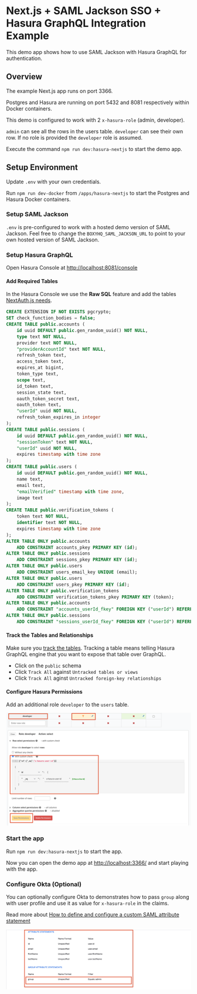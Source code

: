 # Next.js + SAML Jackson SSO + Hasura GraphQL Integration Example

This demo app shows how to use SAML Jackson with Hasura GraphQL for authentication.

## Overview

The example Next.js app runs on port 3366.

Postgres and Hasura are running on port 5432 and 8081 respectively within Docker containers.

This demo is configured to work with 2 `x-hasura-role` (admin, developer).

`admin` can see all the rows in the users table. `developer` can see their own row. If no role is provided the `developer` role is assumed.

Execute the command `npm run dev:hasura-nextjs` to start the demo app.

## Setup Environment

Update `.env` with your own credentials.

Run `npm run dev-docker` from `/apps/hasura-nextjs` to start the Postgres and Hasura Docker containers.

### Setup SAML Jackson

`.env` is pre-configured to work with a hosted demo version of SAML Jackson. Feel free to change the `BOXYHQ_SAML_JACKSON_URL` to point to your own hosted version of SAML Jackson.

### Setup Hasura GraphQL

Open Hasura Console at [http://localhost:8081/console](http://localhost:8081/console)

#### Add Required Tables

In the Hasura Console we use the **Raw SQL** feature and add the tables [NextAuth.js needs](https://github.com/skillrecordings/products/tree/main/packages/next-auth-hasura-adapter#overview).

```sql
CREATE EXTENSION IF NOT EXISTS pgcrypto;
SET check_function_bodies = false;
CREATE TABLE public.accounts (
    id uuid DEFAULT public.gen_random_uuid() NOT NULL,
    type text NOT NULL,
    provider text NOT NULL,
    "providerAccountId" text NOT NULL,
    refresh_token text,
    access_token text,
    expires_at bigint,
    token_type text,
    scope text,
    id_token text,
    session_state text,
    oauth_token_secret text,
    oauth_token text,
    "userId" uuid NOT NULL,
    refresh_token_expires_in integer
);
CREATE TABLE public.sessions (
    id uuid DEFAULT public.gen_random_uuid() NOT NULL,
    "sessionToken" text NOT NULL,
    "userId" uuid NOT NULL,
    expires timestamp with time zone
);
CREATE TABLE public.users (
    id uuid DEFAULT public.gen_random_uuid() NOT NULL,
    name text,
    email text,
    "emailVerified" timestamp with time zone,
    image text
);
CREATE TABLE public.verification_tokens (
    token text NOT NULL,
    identifier text NOT NULL,
    expires timestamp with time zone
);
ALTER TABLE ONLY public.accounts
    ADD CONSTRAINT accounts_pkey PRIMARY KEY (id);
ALTER TABLE ONLY public.sessions
    ADD CONSTRAINT sessions_pkey PRIMARY KEY (id);
ALTER TABLE ONLY public.users
    ADD CONSTRAINT users_email_key UNIQUE (email);
ALTER TABLE ONLY public.users
    ADD CONSTRAINT users_pkey PRIMARY KEY (id);
ALTER TABLE ONLY public.verification_tokens
    ADD CONSTRAINT verification_tokens_pkey PRIMARY KEY (token);
ALTER TABLE ONLY public.accounts
    ADD CONSTRAINT "accounts_userId_fkey" FOREIGN KEY ("userId") REFERENCES public.users(id) ON UPDATE RESTRICT ON DELETE CASCADE;
ALTER TABLE ONLY public.sessions
    ADD CONSTRAINT "sessions_userId_fkey" FOREIGN KEY ("userId") REFERENCES public.users(id) ON UPDATE RESTRICT ON DELETE CASCADE;
```

#### Track the Tables and Relationships

Make sure you [track the tables](https://hasura.io/docs/latest/graphql/core/databases/postgres/schema/using-existing-database/#to-track-all-tables-and-views-present-in-the-database). Tracking a table means telling Hasura GraphQL engine that you want to expose that table over GraphQL.

- Click on the `public` schema
- Click `Track All` against `Untracked tables or views`
- Click `Track All` aginst `Untracked foreign-key relationships`

#### Configure Hasura Permissions

Add an additional role `developer` to the `users` table.

![img alt](assets/hasura-set-role.png)

### Start the app

Run `npm run dev:hasura-nextjs` to start the app.

Now you can open the demo app at [http://localhost:3366/](http://localhost:3366/) and start playing with the app.

### Configure Okta (Optional)

You can optionally configure Okta to demonstrates how to pass `group` along with user profile and use it as value for `x-hasura-role` in the claims.

Read more about [How to define and configure a custom SAML attribute statement](https://support.okta.com/help/s/article/How-to-define-and-configure-a-custom-SAML-attribute-statement?language=en_US)

![img alt](assets/okta-set-role.png)
